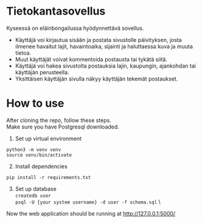 # Tietokantasovellus
Kyseessä on eläinbongailussa hyödynnettävä sovellus. 
- Käyttäjä voi kirjautua sisään ja postata sivustolle päivityksen, josta ilmenee havaitut lajit, havaintoaika, sijainti ja haluttaessa kuva ja muuta tietoa. 
- Muut käyttäjät voivat kommentoida postausta tai tykätä siitä. 
- Käyttäjä voi hakea sivustolta postauksia lajin, kaupungin, ajankohdan tai käyttäjän perusteella. 
- Yksittäisen käyttäjän sivulla näkyy käyttäjän tekemät postaukset.

# How to use
After cloning the repo, follow these steps. \
Make sure you have Postgresql downloaded.

1. Set up virtual environment

`python3 -m venv venv` \
`source venv/bin/activate`

2. Install dependencies

`pip install -r requirements.txt`

3. Set up database \
`createdb user` \
`psql -U {your system username} -d user -f schema.sql` \

Now the web application should be running at http://127.0.0.1:5000/